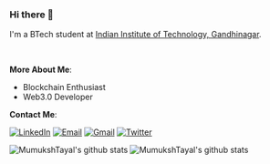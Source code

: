 ### Hi there 👋

I'm a BTech student at [Indian Institute of Technology, Gandhinagar](http://iitgn.ac.in/).

<br>

**More About Me**:

- Blockchain Enthusiast
- Web3.0 Developer

**Contact Me**:

[![LinkedIn](https://img.shields.io/badge/LinkedIn-blue?style=for-the-badge&logo=Linkedin&logoColor=white)](https://www.linkedin.com/in/mumuksh-tayal-9802aa1b9/)
[![Email](https://img.shields.io/badge/Email-blue?style=for-the-badge&logo=email&logoColor=white)](mailto:mumuksh.tayal@iitgn.ac.in)
[![Gmail](https://img.shields.io/badge/Gmail-red?style=for-the-badge&logo=gmail&logoColor=white)](mailto:mumukshtayal29@gmail.com)
[![Twitter](https://img.shields.io/badge/Twitter-blue?style=for-the-badge&logo=twitter&logoColor=white)](https://twitter.com/MT160909)

![MumukshTayal's github stats](https://github-readme-stats.vercel.app/api?username=MumukshTayal&show_icons=true&theme=radical&line_height=27)
![MumukshTayal's github stats](https://github-readme-stats.vercel.app/api/top-langs/?username=MumukshTayal&layout=compact&theme=radical&line_height=27)

<!---
This is a ✨ special ✨ repository because its `README.md` (this file) appears on your GitHub profile.
You can click the Preview link to take a look at your changes.
--->

